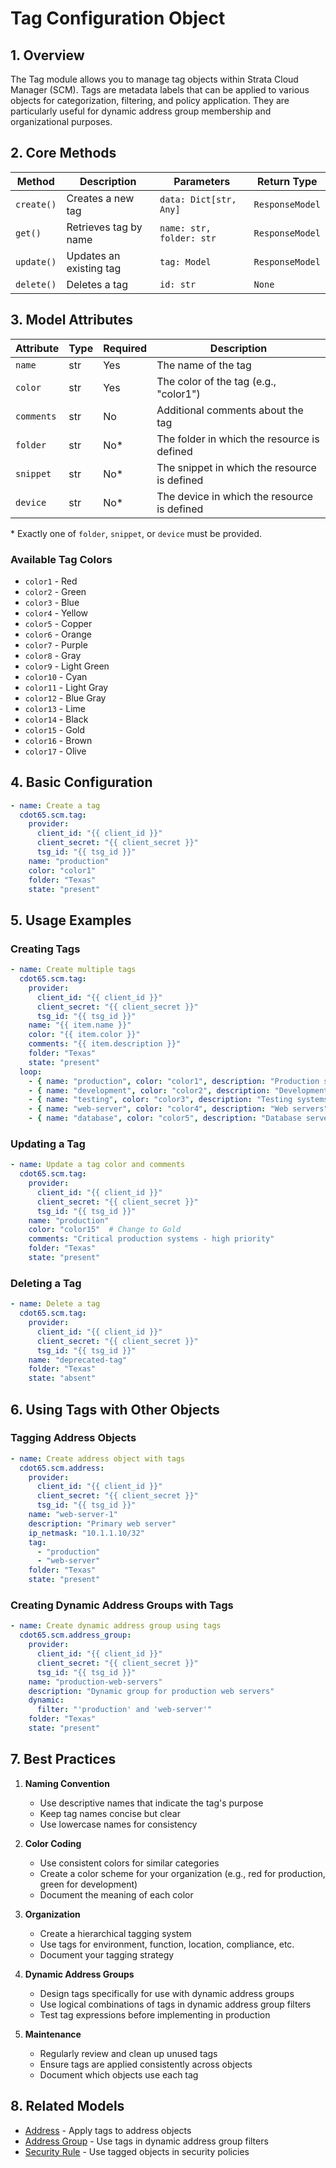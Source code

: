 # Tag Configuration Object

## 1. Overview
The Tag module allows you to manage tag objects within Strata Cloud Manager (SCM). Tags are metadata labels that can be applied to various objects for categorization, filtering, and policy application. They are particularly useful for dynamic address group membership and organizational purposes.

## 2. Core Methods

| Method     | Description             | Parameters                | Return Type            |
|------------|-------------------------|---------------------------|------------------------|
| `create()` | Creates a new tag       | `data: Dict[str, Any]`    | `ResponseModel`        |
| `get()`    | Retrieves tag by name   | `name: str, folder: str`  | `ResponseModel`        |
| `update()` | Updates an existing tag | `tag: Model`              | `ResponseModel`        |
| `delete()` | Deletes a tag           | `id: str`                 | `None`                 |

## 3. Model Attributes

| Attribute     | Type              | Required | Description                                    |
|---------------|-------------------|----------|------------------------------------------------|
| `name`        | str               | Yes      | The name of the tag                            |
| `color`       | str               | Yes      | The color of the tag (e.g., "color1")          |
| `comments`    | str               | No       | Additional comments about the tag              |
| `folder`      | str               | No*      | The folder in which the resource is defined    |
| `snippet`     | str               | No*      | The snippet in which the resource is defined   |
| `device`      | str               | No*      | The device in which the resource is defined    |

\* Exactly one of `folder`, `snippet`, or `device` must be provided.

### Available Tag Colors

- `color1` - Red
- `color2` - Green
- `color3` - Blue
- `color4` - Yellow
- `color5` - Copper
- `color6` - Orange
- `color7` - Purple
- `color8` - Gray
- `color9` - Light Green
- `color10` - Cyan
- `color11` - Light Gray
- `color12` - Blue Gray
- `color13` - Lime
- `color14` - Black
- `color15` - Gold
- `color16` - Brown
- `color17` - Olive

## 4. Basic Configuration

<div class="termy">

<!-- termynal -->

```yaml
- name: Create a tag
  cdot65.scm.tag:
    provider:
      client_id: "{{ client_id }}"
      client_secret: "{{ client_secret }}"
      tsg_id: "{{ tsg_id }}"
    name: "production"
    color: "color1"
    folder: "Texas"
    state: "present"
```

</div>

## 5. Usage Examples

### Creating Tags

<div class="termy">

<!-- termynal -->

```yaml
- name: Create multiple tags
  cdot65.scm.tag:
    provider:
      client_id: "{{ client_id }}"
      client_secret: "{{ client_secret }}"
      tsg_id: "{{ tsg_id }}"
    name: "{{ item.name }}"
    color: "{{ item.color }}"
    comments: "{{ item.description }}"
    folder: "Texas"
    state: "present"
  loop:
    - { name: "production", color: "color1", description: "Production systems" }
    - { name: "development", color: "color2", description: "Development systems" }
    - { name: "testing", color: "color3", description: "Testing systems" }
    - { name: "web-server", color: "color4", description: "Web servers" }
    - { name: "database", color: "color5", description: "Database servers" }
```

</div>

### Updating a Tag

<div class="termy">

<!-- termynal -->

```yaml
- name: Update a tag color and comments
  cdot65.scm.tag:
    provider:
      client_id: "{{ client_id }}"
      client_secret: "{{ client_secret }}"
      tsg_id: "{{ tsg_id }}"
    name: "production"
    color: "color15"  # Change to Gold
    comments: "Critical production systems - high priority"
    folder: "Texas"
    state: "present"
```

</div>

### Deleting a Tag

<div class="termy">

<!-- termynal -->

```yaml
- name: Delete a tag
  cdot65.scm.tag:
    provider:
      client_id: "{{ client_id }}"
      client_secret: "{{ client_secret }}"
      tsg_id: "{{ tsg_id }}"
    name: "deprecated-tag"
    folder: "Texas"
    state: "absent"
```

</div>

## 6. Using Tags with Other Objects

### Tagging Address Objects

<div class="termy">

<!-- termynal -->

```yaml
- name: Create address object with tags
  cdot65.scm.address:
    provider:
      client_id: "{{ client_id }}"
      client_secret: "{{ client_secret }}"
      tsg_id: "{{ tsg_id }}"
    name: "web-server-1"
    description: "Primary web server"
    ip_netmask: "10.1.1.10/32"
    tag:
      - "production"
      - "web-server"
    folder: "Texas"
    state: "present"
```

</div>

### Creating Dynamic Address Groups with Tags

<div class="termy">

<!-- termynal -->

```yaml
- name: Create dynamic address group using tags
  cdot65.scm.address_group:
    provider:
      client_id: "{{ client_id }}"
      client_secret: "{{ client_secret }}"
      tsg_id: "{{ tsg_id }}"
    name: "production-web-servers"
    description: "Dynamic group for production web servers"
    dynamic:
      filter: "'production' and 'web-server'"
    folder: "Texas"
    state: "present"
```

</div>

## 7. Best Practices

1. **Naming Convention**
   - Use descriptive names that indicate the tag's purpose
   - Keep tag names concise but clear
   - Use lowercase names for consistency

2. **Color Coding**
   - Use consistent colors for similar categories
   - Create a color scheme for your organization (e.g., red for production, green for development)
   - Document the meaning of each color

3. **Organization**
   - Create a hierarchical tagging system
   - Use tags for environment, function, location, compliance, etc.
   - Document your tagging strategy

4. **Dynamic Address Groups**
   - Design tags specifically for use with dynamic address groups
   - Use logical combinations of tags in dynamic address group filters
   - Test tag expressions before implementing in production

5. **Maintenance**
   - Regularly review and clean up unused tags
   - Ensure tags are applied consistently across objects
   - Document which objects use each tag

## 8. Related Models

- [Address](address.md) - Apply tags to address objects
- [Address Group](address_group.md) - Use tags in dynamic address group filters
- [Security Rule](security_rule.md) - Use tagged objects in security policies